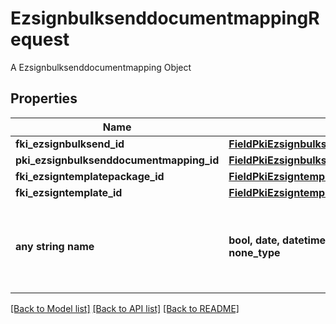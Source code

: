 # EzsignbulksenddocumentmappingRequest

A Ezsignbulksenddocumentmapping Object

## Properties
Name | Type | Description | Notes
------------ | ------------- | ------------- | -------------
**fki_ezsignbulksend_id** | [**FieldPkiEzsignbulksendID**](FieldPkiEzsignbulksendID.md) |  | 
**pki_ezsignbulksenddocumentmapping_id** | [**FieldPkiEzsignbulksenddocumentmappingID**](FieldPkiEzsignbulksenddocumentmappingID.md) |  | [optional] 
**fki_ezsigntemplatepackage_id** | [**FieldPkiEzsigntemplatepackageID**](FieldPkiEzsigntemplatepackageID.md) |  | [optional] 
**fki_ezsigntemplate_id** | [**FieldPkiEzsigntemplateID**](FieldPkiEzsigntemplateID.md) |  | [optional] 
**any string name** | **bool, date, datetime, dict, float, int, list, str, none_type** | any string name can be used but the value must be the correct type | [optional]

[[Back to Model list]](../README.md#documentation-for-models) [[Back to API list]](../README.md#documentation-for-api-endpoints) [[Back to README]](../README.md)


